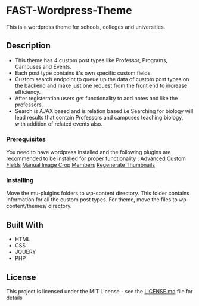 # FAST-Wordpress-Theme
This is a wordpress theme for schools, colleges and universities.

## Description
* This theme has 4 custom post types like Professor, Programs, Campuses and Events.
* Each post type contains it's own specific custom fields.
* Custom search endpoint to queue up the data of custom post types on the backend and make just one request from the front end
  to increase efficiency.
* After registeration users get functionality to add notes and like the professors.
* Search is AJAX based and is relation based i.e Searching for biology will lead results that contain Professors and campuses             teaching biology, with addition of related events also.
          

### Prerequisites

You need to have wordpress installed and the following plugins are recommended to be installed for proper functionality :
[Advanced Custom Fields](https://wordpress.org/plugins/advanced-custom-fields/)
[Manual Image Crop](https://wordpress.org/plugins/manual-image-crop/)
[Members](https://wordpress.org/plugins/members/)
[Regenerate Thumbnails](https://wordpress.org/plugins/regenerate-thumbnails/)

### Installing

Move the mu-pluigins folders to  wp-content directory. This folder contains information for all the custom post types.
For theme, move the files to wp-content/themes/ directory.

## Built With
- HTML
- CSS
- JQUERY
- PHP

## License

This project is licensed under the MIT License - see the [LICENSE.md](LICENSE.md) file for details



